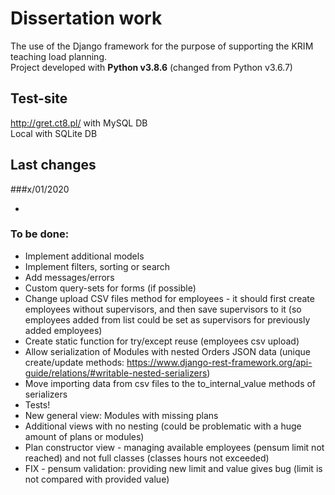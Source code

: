 # Dissertation work

The use of the Django framework for the purpose of supporting the KRIM teaching load planning.\
Project developed with **Python v3.8.6** (changed from Python v3.6.7)

## Test-site

http://gret.ct8.pl/ with MySQL DB\
Local with SQLite DB

## Last changes
###x/01/2020

-

### To be done:

- Implement additional models
- Implement filters, sorting or search
- Add messages/errors
- Custom query-sets for forms (if possible)
- Change upload CSV files method for employees - it should first create employees without supervisors, and then save supervisors to it (so employees added from list could be set as supervisors for previously added employees)
- Create static function for try/except reuse (employees csv upload)
- Allow serialization of Modules with nested Orders JSON data (unique create/update methods: https://www.django-rest-framework.org/api-guide/relations/#writable-nested-serializers)
- Move importing data from csv files to the to_internal_value methods of serializers
- Tests!
- New general view: Modules with missing plans
- Additional views with no nesting (could be problematic with a huge amount of plans or modules)
- Plan constructor view - managing available employees (pensum limit not reached) and not full classes (classes hours not exceeded)
- FIX - pensum validation: providing new limit and value gives bug (limit is not compared with provided value)

